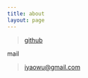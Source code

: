 ```yaml
---
title: about
layout: page
---
```


> [github](https://github.com/iyaowu)

mail 

> iyaowu@gmail.com

